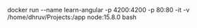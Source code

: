 docker run --name learn-angular -p 4200:4200 -p 80:80 -it -v /home/dhruv/Projects:/app node:15.8.0 bash